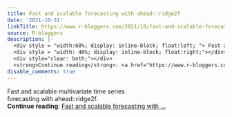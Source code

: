 ```yaml
---
title: Fast and scalable forecasting with ahead::ridge2f
date: '2021-10-31'
linkTitle: https://www.r-bloggers.com/2021/10/fast-and-scalable-forecasting-with-aheadridge2f/
source: R-bloggers
description: |-
  <div style = "width:60%; display: inline-block; float:left; "> Fast and scalable multivariate time series forecasting with ahead::ridge2f.</div>
  <div style = "width: 40%; display: inline-block; float:right;"></div>
  <div style="clear: both;"></div>
  <strong>Continue reading</strong>: <a href="https://www.r-bloggers.com/2021/10/fast-and-scalable-forecasting-with-aheadridge2f/">Fast and scalable forecasting with ...
disable_comments: true
---
```

<div style = "width:60%; display: inline-block; float:left; "> Fast and scalable multivariate time series forecasting with ahead::ridge2f.</div>
<div style = "width: 40%; display: inline-block; float:right;"></div>
<div style="clear: both;"></div>
<strong>Continue reading</strong>: <a href="https://www.r-bloggers.com/2021/10/fast-and-scalable-forecasting-with-aheadridge2f/">Fast and scalable forecasting with ...